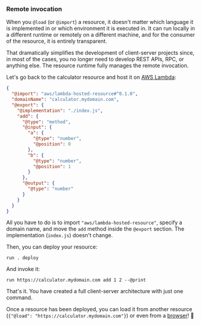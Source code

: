 ### Remote invocation

When you `@load` (or `@import`) a resource, it doesn't matter which language it is implemented in or which environment it is executed in. It can run locally in a different runtime or remotely on a different machine, and for the consumer of the resource, it is entirely transparent.

That dramatically simplifies the development of client-server projects since, in most of the cases, you no longer need to develop REST APIs, RPC, or anything else. The resource runtime fully manages the remote invocation.

Let's go back to the calculator resource and host it on [AWS Lambda](https://aws.amazon.com/lambda/):

```json
{
  "@import": "aws/lambda-hosted-resource#^0.1.0",
  "domainName": "calculator.mydomain.com",
  "@export": {
    "@implementation": "./index.js",
    "add": {
      "@type": "method",
      "@input": {
        "a": {
          "@type": "number",
          "@position": 0
        },
        "b": {
          "@type": "number",
          "@position": 1
        }
      },
      "@output": {
        "@type": "number"
      }
    }
  }
}
```

All you have to do is to import `"aws/lambda-hosted-resource"`, specify a domain name, and move the `add` method inside the `@export` section. The implementation (`index.js`) doesn't change.

Then, you can deploy your resource:

```shell
run . deploy
```

And invoke it:

```shell
run https://calculator.mydomain.com add 1 2 --@print
```

That's it. You have created a full client-server architecture with just one command.

Once a resource has been deployed, you can load it from another resource (`{"@load": "https://calculator.mydomain.com"}`) or even from a [browser](https://github.com/runtools/run/tree/master/examples/web-app)! 🤯
